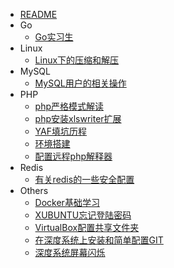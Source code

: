 * [README](/README.md)
* Go
  * [Go实习生](/go/Go实习生.md)
* Linux
   * [Linux下的压缩和解压](/linux/Linux下的压缩和解压.md)
* MySQL
   * [MySQL用户的相关操作](/mysql/MySQL用户的相关操作.md)
* PHP
   * [php严格模式解读](/php/php严格模式解读.md)
   * [php安装xlswriter扩展](/php/php安装xlswriter扩展.md)
   * [YAF填坑历程](/php/YAF填坑历程.md)
   * [环境搭建](/php/环境搭建.md)
   * [配置远程php解释器](/php/配置远程php解释器.md)
* Redis
   * [有关redis的一些安全配置](/redis/有关redis的一些安全配置.md)
* Others
   * [Docker基础学习](/others/Docker基础学习.md)
   * [XUBUNTU忘记登陆密码](/others/XUBUNTU忘记登陆密码.md)
   * [VirtualBox配置共享文件夹](/others/VirtualBox配置共享文件夹.md)
   * [在深度系统上安装和简单配置GIT](/others/在深度系统上安装和简单配置GIT.md)
   * [深度系统屏幕闪烁](/others/深度系统屏幕闪烁.md)